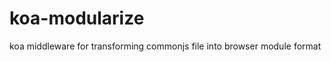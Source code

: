 koa-modularize
==============

koa middleware for transforming commonjs file into browser module format
